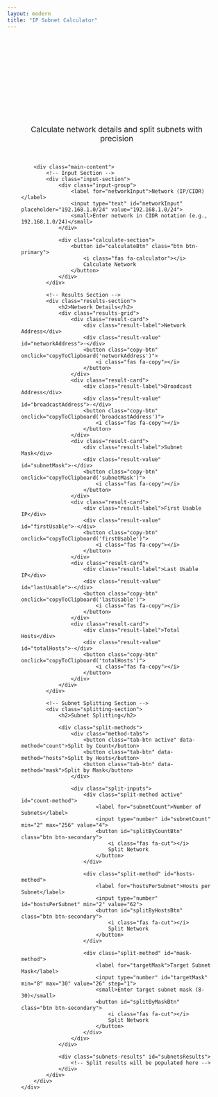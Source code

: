 ```yaml
---
layout: modern
title: "IP Subnet Calculator"
---
```


<div class="subnet-calculator">
    <div class="container">
        <div class="tool-header">
            <h1 class="tool-title">Advanced IP Subnet Calculator</h1>
            <p class="tool-subtitle">Calculate network details and split subnets with precision</p>
        </div>

        <div class="main-content">
            <!-- Input Section -->
            <div class="input-section">
                <div class="input-group">
                    <label for="networkInput">Network (IP/CIDR)</label>
                    <input type="text" id="networkInput" placeholder="192.168.1.0/24" value="192.168.1.0/24">
                    <small>Enter network in CIDR notation (e.g., 192.168.1.0/24)</small>
                </div>
                
                <div class="calculate-section">
                    <button id="calculateBtn" class="btn btn-primary">
                        <i class="fas fa-calculator"></i>
                        Calculate Network
                    </button>
                </div>
            </div>

            <!-- Results Section -->
            <div class="results-section">
                <h2>Network Details</h2>
                <div class="results-grid">
                    <div class="result-card">
                        <div class="result-label">Network Address</div>
                        <div class="result-value" id="networkAddress">-</div>
                        <button class="copy-btn" onclick="copyToClipboard('networkAddress')">
                            <i class="fas fa-copy"></i>
                        </button>
                    </div>
                    <div class="result-card">
                        <div class="result-label">Broadcast Address</div>
                        <div class="result-value" id="broadcastAddress">-</div>
                        <button class="copy-btn" onclick="copyToClipboard('broadcastAddress')">
                            <i class="fas fa-copy"></i>
                        </button>
                    </div>
                    <div class="result-card">
                        <div class="result-label">Subnet Mask</div>
                        <div class="result-value" id="subnetMask">-</div>
                        <button class="copy-btn" onclick="copyToClipboard('subnetMask')">
                            <i class="fas fa-copy"></i>
                        </button>
                    </div>
                    <div class="result-card">
                        <div class="result-label">First Usable IP</div>
                        <div class="result-value" id="firstUsable">-</div>
                        <button class="copy-btn" onclick="copyToClipboard('firstUsable')">
                            <i class="fas fa-copy"></i>
                        </button>
                    </div>
                    <div class="result-card">
                        <div class="result-label">Last Usable IP</div>
                        <div class="result-value" id="lastUsable">-</div>
                        <button class="copy-btn" onclick="copyToClipboard('lastUsable')">
                            <i class="fas fa-copy"></i>
                        </button>
                    </div>
                    <div class="result-card">
                        <div class="result-label">Total Hosts</div>
                        <div class="result-value" id="totalHosts">-</div>
                        <button class="copy-btn" onclick="copyToClipboard('totalHosts')">
                            <i class="fas fa-copy"></i>
                        </button>
                    </div>
                </div>
            </div>

            <!-- Subnet Splitting Section -->
            <div class="splitting-section">
                <h2>Subnet Splitting</h2>
                
                <div class="split-methods">
                    <div class="method-tabs">
                        <button class="tab-btn active" data-method="count">Split by Count</button>
                        <button class="tab-btn" data-method="hosts">Split by Hosts</button>
                        <button class="tab-btn" data-method="mask">Split by Mask</button>
                    </div>
                    
                    <div class="split-inputs">
                        <div class="split-method active" id="count-method">
                            <label for="subnetCount">Number of Subnets</label>
                            <input type="number" id="subnetCount" min="2" max="256" value="4">
                            <button id="splitByCountBtn" class="btn btn-secondary">
                                <i class="fas fa-cut"></i>
                                Split Network
                            </button>
                        </div>
                        
                        <div class="split-method" id="hosts-method">
                            <label for="hostsPerSubnet">Hosts per Subnet</label>
                            <input type="number" id="hostsPerSubnet" min="2" value="62">
                            <button id="splitByHostsBtn" class="btn btn-secondary">
                                <i class="fas fa-cut"></i>
                                Split Network
                            </button>
                        </div>
                        
                        <div class="split-method" id="mask-method">
                            <label for="targetMask">Target Subnet Mask</label>
                            <input type="number" id="targetMask" min="8" max="30" value="26" step="1">
                            <small>Enter target subnet mask (8-30)</small>
                            <button id="splitByMaskBtn" class="btn btn-secondary">
                                <i class="fas fa-cut"></i>
                                Split Network
                            </button>
                        </div>
                    </div>
                </div>
                
                <div class="subnets-results" id="subnetsResults">
                    <!-- Split results will be populated here -->
                </div>
            </div>
        </div>
    </div>
</div>

<style>
    .container {
        max-width: 1200px;
        margin: 0 auto;
        padding: 0 2rem;
    }

    .subnet-calculator {
        padding: 2rem 0;
        min-height: calc(100vh - 80px);
    }

    .tool-header {
        text-align: center;
        margin-bottom: 3rem;
    }

    .tool-title {
        font-size: 2.5rem;
        font-weight: 700;
        margin-bottom: 1rem;
        background: linear-gradient(135deg, var(--accent-blue), var(--accent-purple));
        -webkit-background-clip: text;
        -webkit-text-fill-color: transparent;
        background-clip: text;
    }

    .tool-subtitle {
        font-size: 1.1rem;
        color: var(--text-secondary);
    }

    .main-content {
        display: grid;
        gap: 3rem;
    }

    /* Input Section */
    .input-section {
        background: var(--card-bg);
        border: 1px solid var(--border-color);
        border-radius: 12px;
        padding: 2rem;
        backdrop-filter: blur(10px);
    }

    .input-group {
        margin-bottom: 1.5rem;
    }

    .input-group label {
        display: block;
        margin-bottom: 0.5rem;
        font-weight: 500;
        color: var(--text-primary);
    }

    .input-group input {
        width: 100%;
        padding: 0.75rem 1rem;
        border: 1px solid var(--border-color);
        border-radius: 8px;
        background: var(--secondary-bg);
        color: var(--text-primary);
        font-size: 1rem;
        transition: all 0.3s ease;
    }

    .input-group input:focus {
        outline: none;
        border-color: var(--accent-blue);
        box-shadow: 0 0 0 3px rgba(0, 217, 255, 0.1);
    }

    .input-group small {
        display: block;
        margin-top: 0.5rem;
        color: var(--text-secondary);
        font-size: 0.85rem;
    }

    .calculate-section {
        text-align: center;
    }

    /* Results Section */
    .results-section {
        background: var(--card-bg);
        border: 1px solid var(--border-color);
        border-radius: 12px;
        padding: 2rem;
        backdrop-filter: blur(10px);
    }

    .results-section h2 {
        margin-bottom: 1.5rem;
        color: var(--text-primary);
    }

    .results-grid {
        display: grid;
        grid-template-columns: repeat(auto-fit, minmax(250px, 1fr));
        gap: 1rem;
    }

    .result-card {
        background: var(--secondary-bg);
        border: 1px solid var(--border-color);
        border-radius: 8px;
        padding: 1rem;
        position: relative;
        transition: all 0.3s ease;
    }

    .result-card:hover {
        border-color: var(--accent-blue);
        transform: translateY(-2px);
    }

    .result-label {
        font-size: 0.85rem;
        color: var(--text-secondary);
        margin-bottom: 0.5rem;
        text-transform: uppercase;
        letter-spacing: 0.5px;
    }

    .result-value {
        font-family: 'JetBrains Mono', monospace;
        font-size: 1rem;
        color: var(--text-primary);
        font-weight: 500;
    }

    .copy-btn {
        position: absolute;
        top: 0.5rem;
        right: 0.5rem;
        background: none;
        border: none;
        color: var(--text-secondary);
        cursor: pointer;
        padding: 0.25rem;
        border-radius: 4px;
        transition: all 0.3s ease;
    }

    .copy-btn:hover {
        color: var(--accent-blue);
        background: rgba(0, 217, 255, 0.1);
    }

    /* Splitting Section */
    .splitting-section {
        background: var(--card-bg);
        border: 1px solid var(--border-color);
        border-radius: 12px;
        padding: 2rem;
        backdrop-filter: blur(10px);
    }

    .splitting-section h2 {
        margin-bottom: 1.5rem;
        color: var(--text-primary);
    }

    .method-tabs {
        display: flex;
        gap: 0.5rem;
        margin-bottom: 1.5rem;
        border-bottom: 1px solid var(--border-color);
    }

    .tab-btn {
        background: none;
        border: none;
        padding: 0.75rem 1rem;
        color: var(--text-secondary);
        cursor: pointer;
        border-bottom: 2px solid transparent;
        transition: all 0.3s ease;
        font-weight: 500;
    }

    .tab-btn.active {
        color: var(--accent-blue);
        border-bottom-color: var(--accent-blue);
    }

    .tab-btn:hover {
        color: var(--text-primary);
    }

    .split-method {
        display: none;
        gap: 1rem;
        align-items: end;
    }

    .split-method.active {
        display: flex;
    }

    .split-method label {
        display: block;
        margin-bottom: 0.5rem;
        font-weight: 500;
        color: var(--text-primary);
    }

    .split-method input,
    .split-method select {
        padding: 0.75rem 1rem;
        border: 1px solid var(--border-color);
        border-radius: 8px;
        background: var(--secondary-bg);
        color: var(--text-primary);
        font-size: 1rem;
        min-width: 150px;
    }

    .split-method input:focus,
    .split-method select:focus {
        outline: none;
        border-color: var(--accent-blue);
        box-shadow: 0 0 0 3px rgba(0, 217, 255, 0.1);
    }

    .split-method small {
        display: block;
        margin-top: 0.5rem;
        color: var(--text-secondary);
        font-size: 0.85rem;
    }

    .subnets-results {
        margin-top: 2rem;
        display: grid;
        grid-template-columns: repeat(auto-fit, minmax(300px, 1fr));
        gap: 1rem;
    }

    .subnet-card {
        background: var(--secondary-bg);
        border: 1px solid var(--border-color);
        border-radius: 8px;
        padding: 1rem;
        transition: all 0.3s ease;
    }

    .subnet-card:hover {
        border-color: var(--accent-blue);
        transform: translateY(-2px);
    }

    .subnet-name {
        font-weight: 600;
        color: var(--accent-blue);
        margin-bottom: 0.5rem;
    }

    .subnet-details {
        font-family: 'JetBrains Mono', monospace;
        font-size: 0.9rem;
        color: var(--text-secondary);
        line-height: 1.4;
    }

    /* Buttons */
    .btn {
        display: inline-flex;
        align-items: center;
        gap: 0.5rem;
        padding: 0.75rem 1.5rem;
        border-radius: 8px;
        text-decoration: none;
        font-weight: 500;
        transition: all 0.3s ease;
        border: none;
        cursor: pointer;
        font-size: 0.9rem;
    }

    .btn-primary {
        background: linear-gradient(135deg, var(--accent-blue), var(--accent-purple));
        color: white;
    }

    .btn-primary:hover {
        transform: translateY(-2px);
        box-shadow: 0 10px 25px rgba(0, 217, 255, 0.4);
    }

    .btn-secondary {
        background: var(--secondary-bg);
        border: 1px solid var(--border-color);
        color: var(--text-primary);
    }

    .btn-secondary:hover {
        border-color: var(--accent-blue);
        color: var(--accent-blue);
        transform: translateY(-2px);
    }

    /* Mobile responsiveness */
    @media (max-width: 768px) {
        .container {
            padding: 0 1rem;
        }

        .subnet-calculator {
            padding: 1rem 0;
        }

        .tool-title {
            font-size: 2rem;
        }

        .tool-subtitle {
            font-size: 1rem;
        }

        .results-grid {
            grid-template-columns: 1fr;
        }

        .split-method {
            flex-direction: column;
            align-items: stretch;
        }

        .split-method input,
        .split-method select {
            min-width: auto;
        }

        .method-tabs {
            flex-wrap: wrap;
        }

        .subnets-results {
            grid-template-columns: 1fr;
        }
    }

    @media (max-width: 480px) {
        .container {
            padding: 0 0.75rem;
        }

        .main-content {
            gap: 2rem;
        }

        .input-section,
        .results-section,
        .splitting-section {
            padding: 1.5rem;
        }

        .tool-header {
            margin-bottom: 2rem;
        }

        .tool-title {
            font-size: 1.75rem;
        }
    }
</style>

<script>
    // IP calculation functions
    function ipToInt(ip) {
        return ip.split('.').reduce((acc, octet) => (acc << 8) + parseInt(octet), 0) >>> 0;
    }

    function intToIp(int) {
        return [
            (int >>> 24) & 255,
            (int >>> 16) & 255,
            (int >>> 8) & 255,
            int & 255
        ].join('.');
    }

    function calculateNetwork(networkInput) {
        const [ip, cidr] = networkInput.split('/');
        const cidrNum = parseInt(cidr);
        
        if (cidrNum < 0 || cidrNum > 32) {
            throw new Error('Invalid CIDR notation');
        }

        const mask = (0xFFFFFFFF << (32 - cidrNum)) >>> 0;
        const ipInt = ipToInt(ip);
        const networkInt = (ipInt & mask) >>> 0;
        const broadcastInt = (networkInt | (0xFFFFFFFF >>> cidrNum)) >>> 0;
        
        const totalHosts = Math.pow(2, 32 - cidrNum);
        const usableHosts = totalHosts > 2 ? totalHosts - 2 : 0;

        return {
            network: intToIp(networkInt),
            broadcast: intToIp(broadcastInt),
            mask: intToIp(mask),
            firstUsable: totalHosts > 2 ? intToIp(networkInt + 1) : intToIp(networkInt),
            lastUsable: totalHosts > 2 ? intToIp(broadcastInt - 1) : intToIp(broadcastInt),
            totalHosts: usableHosts,
            cidr: cidrNum,
            networkInt: networkInt,
            maskInt: mask
        };
    }

    function splitByCount(network, count) {
        const bitsNeeded = Math.ceil(Math.log2(count));
        const newCidr = network.cidr + bitsNeeded;
        
        if (newCidr > 32) {
            throw new Error('Cannot split into that many subnets');
        }

        const subnetSize = Math.pow(2, 32 - newCidr);
        const subnets = [];

        for (let i = 0; i < count; i++) {
            const subnetStart = network.networkInt + (i * subnetSize);
            const subnetNetwork = `${intToIp(subnetStart)}/${newCidr}`;
            const subnetDetails = calculateNetwork(subnetNetwork);
            subnets.push({
                name: `Subnet ${i + 1}`,
                network: subnetNetwork,
                details: subnetDetails
            });
        }

        return subnets;
    }

    function splitByHosts(network, hostsPerSubnet) {
        const totalHostsNeeded = hostsPerSubnet + 2; // Add network and broadcast addresses
        const bitsNeeded = Math.ceil(Math.log2(totalHostsNeeded));
        const newCidr = 32 - bitsNeeded;
        
        if (newCidr <= network.cidr) {
            throw new Error('Cannot fit that many hosts per subnet');
        }

        const subnetSize = Math.pow(2, 32 - newCidr);
        const totalNetworkSize = Math.pow(2, 32 - network.cidr);
        const maxSubnets = Math.floor(totalNetworkSize / subnetSize);
        
        const subnets = [];
        for (let i = 0; i < maxSubnets; i++) {
            const subnetStart = network.networkInt + (i * subnetSize);
            const subnetNetwork = `${intToIp(subnetStart)}/${newCidr}`;
            const subnetDetails = calculateNetwork(subnetNetwork);
            subnets.push({
                name: `Subnet ${i + 1}`,
                network: subnetNetwork,
                details: subnetDetails
            });
        }

        return subnets;
    }

    function splitByMask(network, targetCidr) {
        if (targetCidr <= network.cidr) {
            throw new Error('Target mask must be smaller than current mask');
        }

        const subnetSize = Math.pow(2, 32 - targetCidr);
        const totalNetworkSize = Math.pow(2, 32 - network.cidr);
        const maxSubnets = Math.floor(totalNetworkSize / subnetSize);
        
        const subnets = [];
        for (let i = 0; i < maxSubnets; i++) {
            const subnetStart = network.networkInt + (i * subnetSize);
            const subnetNetwork = `${intToIp(subnetStart)}/${targetCidr}`;
            const subnetDetails = calculateNetwork(subnetNetwork);
            subnets.push({
                name: `Subnet ${i + 1}`,
                network: subnetNetwork,
                details: subnetDetails
            });
        }

        return subnets;
    }

    function displayResults(network) {
        document.getElementById('networkAddress').textContent = network.network;
        document.getElementById('broadcastAddress').textContent = network.broadcast;
        document.getElementById('subnetMask').textContent = network.mask;
        document.getElementById('firstUsable').textContent = network.firstUsable;
        document.getElementById('lastUsable').textContent = network.lastUsable;
        document.getElementById('totalHosts').textContent = network.totalHosts.toLocaleString();
    }

    function displaySubnets(subnets) {
        const container = document.getElementById('subnetsResults');
        container.innerHTML = '';

        subnets.forEach(subnet => {
            const card = document.createElement('div');
            card.className = 'subnet-card';
            card.innerHTML = `
                <div class="subnet-name">${subnet.name}</div>
                <div class="subnet-details">
                    Network: ${subnet.details.network}<br>
                    Range: ${subnet.details.firstUsable} - ${subnet.details.lastUsable}<br>
                    Hosts: ${subnet.details.totalHosts.toLocaleString()}<br>
                    Broadcast: ${subnet.details.broadcast}
                </div>
            `;
            container.appendChild(card);
        });
    }

    function copyToClipboard(elementId) {
        const element = document.getElementById(elementId);
        const text = element.textContent;
        
        navigator.clipboard.writeText(text).then(() => {
            // Show feedback
            const btn = element.nextElementSibling;
            const originalIcon = btn.innerHTML;
            btn.innerHTML = '<i class="fas fa-check"></i>';
            btn.style.color = 'var(--accent-green)';
            
            setTimeout(() => {
                btn.innerHTML = originalIcon;
                btn.style.color = '';
            }, 1000);
        });
    }

    function updateMaskConstraints(network) {
        const targetMaskInput = document.getElementById('targetMask');
        const currentCidr = network.cidr;
        
        // Target mask must be greater than current network mask
        targetMaskInput.min = currentCidr + 1;
        targetMaskInput.max = 30;
        
        // Update the value if it's invalid
        const currentValue = parseInt(targetMaskInput.value);
        if (currentValue <= currentCidr) {
            targetMaskInput.value = currentCidr + 1;
        }
        
        // Update the helper text
        const small = targetMaskInput.nextElementSibling;
        small.textContent = `Enter target subnet mask (${currentCidr + 1}-30)`;
    }

    // Event listeners
    document.addEventListener('DOMContentLoaded', () => {
        let currentNetwork = null;

        // Tab switching
        document.querySelectorAll('.tab-btn').forEach(btn => {
            btn.addEventListener('click', () => {
                // Remove active class from all tabs and methods
                document.querySelectorAll('.tab-btn').forEach(t => t.classList.remove('active'));
                document.querySelectorAll('.split-method').forEach(m => m.classList.remove('active'));
                
                // Add active class to clicked tab and corresponding method
                btn.classList.add('active');
                const method = btn.dataset.method;
                document.getElementById(`${method}-method`).classList.add('active');
            });
        });

        // Calculate network
        document.getElementById('calculateBtn').addEventListener('click', () => {
            try {
                const input = document.getElementById('networkInput').value.trim();
                currentNetwork = calculateNetwork(input);
                displayResults(currentNetwork);
                updateMaskConstraints(currentNetwork);
            } catch (error) {
                alert('Error: ' + error.message);
            }
        });

        // Split by count
        document.getElementById('splitByCountBtn').addEventListener('click', () => {
            if (!currentNetwork) {
                alert('Please calculate a network first');
                return;
            }
            try {
                const count = parseInt(document.getElementById('subnetCount').value);
                const subnets = splitByCount(currentNetwork, count);
                displaySubnets(subnets);
            } catch (error) {
                alert('Error: ' + error.message);
            }
        });

        // Split by hosts
        document.getElementById('splitByHostsBtn').addEventListener('click', () => {
            if (!currentNetwork) {
                alert('Please calculate a network first');
                return;
            }
            try {
                const hosts = parseInt(document.getElementById('hostsPerSubnet').value);
                const subnets = splitByHosts(currentNetwork, hosts);
                displaySubnets(subnets);
            } catch (error) {
                alert('Error: ' + error.message);
            }
        });

        // Split by mask
        document.getElementById('splitByMaskBtn').addEventListener('click', () => {
            if (!currentNetwork) {
                alert('Please calculate a network first');
                return;
            }
            try {
                const targetCidr = parseInt(document.getElementById('targetMask').value);
                if (targetCidr <= currentNetwork.cidr) {
                    alert(`Target mask must be greater than /${currentNetwork.cidr}. Please enter a value between /${currentNetwork.cidr + 1} and /30.`);
                    return;
                }
                if (targetCidr > 30) {
                    alert('Target mask cannot be greater than /30');
                    return;
                }
                const subnets = splitByMask(currentNetwork, targetCidr);
                displaySubnets(subnets);
            } catch (error) {
                alert('Error: ' + error.message);
            }
        });

        // Auto-calculate on input change
        document.getElementById('networkInput').addEventListener('input', () => {
            const input = document.getElementById('networkInput').value.trim();
            if (input.includes('/')) {
                setTimeout(() => {
                    document.getElementById('calculateBtn').click();
                }, 300);
            }
        });

        // Initial calculation
        document.getElementById('calculateBtn').click();
    });
</script>
